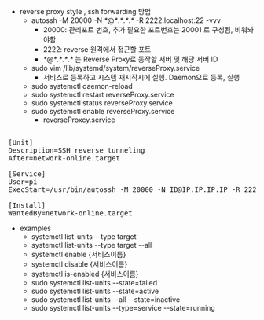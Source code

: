 - reverse proxy style , ssh forwarding 방법
  - autossh -M 20000 -N _*_@_*_._*_._*_._*_ -R 2222:localhost:22 -vvv
    - 20000: 관리포트 번호, 추가 필요한 포트번호는 20001 로 구성됨, 비워놔야함 
    - 2222: reverse 원격에서 접근할 포트
    - _*_@_*_._*_._*_._*_ 는 Reverse Proxy로 동작할 서버 및 해당 서버 ID
  - sudo vim /lib/systemd/system/reverseProxy.service
    - 서비스로 등록하고 시스템 재시작시에 실행. Daemon으로 등록, 실행
  - sudo systemctl daemon-reload 
  - sudo systemctl restart reverseProxy.service
  - sudo systemctl status reverseProxy.service
  - sudo systemctl enable reverseProxy.service
    - reverseProxcy.service
<pre>    
[Unit]
Description=SSH reverse tunneling 
After=network-online.target
 
[Service]
User=pi
ExecStart=/usr/bin/autossh -M 20000 -N ID@IP.IP.IP.IP -R 2222:localhost:22
   
[Install]
WantedBy=network-online.target
</pre>


- examples
  - systemctl list-units --type target
  - systemctl list-units --type target --all
  - systemctl enable {서비스이름}
  - systemctl disable {서비스이름}
  - systemctl is-enabled {서비스이름}
  - sudo systemctl list-units --state=failed
  - sudo systemctl list-units --state=active
  - sudo systemctl list-units --all --state=inactive
  - sudo systemctl list-units --type=service --state=running

